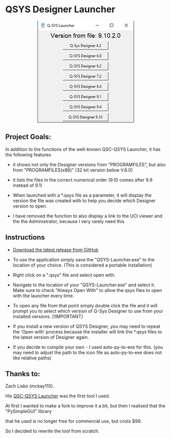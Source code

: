# QSYS Designer Launcher

<!--
![screenshot](screenshots/screen2.PNG?raw=true)
 -->
 <p align="center">
  <img src="screenshots/screen2.PNG?raw=true" />
</p>

## Project Goals:

In addition to the functions of the well-known QSC-QSYS Launcher, it has the following features

- it shows not only the Designer versions from "PROGRAMFILES", but also from "PROGRAMFILES(x86)" (32 bit version below V.6.0)

- it lists the files in the correct numerical order (9.10 comes after 9.9 instead of 9.1)

- When launched with a *.qsys file as a parameter, it will display the version the file was created with to help you decide which Designer version to open.

- I have removed the function to also display a link to the UCI viewer and the the Administrator, because I very rarely need this

## Instructions

- [Download the latest release from GitHub](https://github.com/UW-WMW/QSYS-Launcher/releases)

- To use the application simply save the "QSYS-Launcher.exe" to the location of your choice. (This is considered a portable installation)

- Right click on a ".qsys" file and select open with.

- Navigate to the location of your "QSYS-Launcher.exe" and select it. Make sure to check "Always Open With" to allow the qsys files to open with the launcher every time.

- To open any file from that point simply double click the file and it will prompt you to select which version of Q-Sys Designer to use from your installed versions.
[!IMPORTANT]  
- If you install a new version of QSYS Designer, you may need to repeat the ‘Open with’ process because the installer will link the *.qsys files to the latest version of Designer again.

- If you decide to compile your own - I used auto-py-to-exe for this. (you may need to adjust the path to the icon file as auto-py-to-exe does not like relative paths)

## Thanks to:

Zach Lisko (mckay115).

His [QSC-QSYS Launcher](https://github.com/mckay115/QSC-QSYS-Launcher) was the first tool I used.

At first I wanted to make a fork to improve it a bit, but then I realised that the "PySimpleGUI" library

that he used is no longer free for commercial use, but costs $99.

So I decided to rewrite the tool from scratch.
